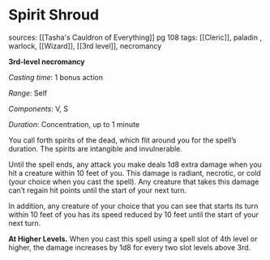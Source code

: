 # Spirit Shroud
sources: [[Tasha's Cauldron of Everything]] pg 108
tags: [[Cleric]], paladin , warlock, [[Wizard]], [[3rd level]], necromancy

**3rd-level necromancy**

*Casting time*: 1 bonus action

*Range*: Self

*Components*: V, S

*Duration*: Concentration, up to 1 minute

You call forth spirits of the dead, which flit around you for the spell’s duration. The spirits are intangible and invulnerable.

Until the spell ends, any attack you make deals 1d8 extra damage when you hit a creature within 10 feet of you. This damage is radiant, necrotic, or cold (your choice when you cast the spell). Any creature that takes this damage can’t regain hit points until the start of your next turn.

In addition, any creature of your choice that you can see that starts its turn within 10 feet of you has its speed reduced by 10 feet until the start of your next turn.

**At Higher Levels.** When you cast this spell using a spell slot of 4th level or higher, the damage increases by 1d8 for every two slot levels above 3rd.
